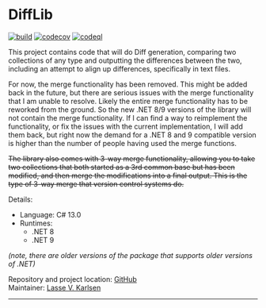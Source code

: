 DiffLib
===

[![build](https://github.com/lassevk/DiffLib/actions/workflows/build.yml/badge.svg)](https://github.com/lassevk/DiffLib/actions/workflows/build.yml)
[![codecov](https://codecov.io/gh/lassevk/DiffLib/graph/badge.svg?token=N58US136E7)](https://codecov.io/gh/lassevk/DiffLib)
[![codeql](https://github.com/lassevk/DiffLib/actions/workflows/github-code-scanning/codeql/badge.svg)](https://github.com/lassevk/DiffLib/actions/workflows/github-code-scanning/codeql)

This project contains code that will do Diff generation, comparing
two collections of any type and outputting the differences between
the two, including an attempt to align up differences, specifically
in text files.

For now, the merge functionality has been removed. This might be added back in
the future, but there are serious issues with the merge functionality that I
am unable to resolve. Likely the entire merge functionality has to be reworked
from the ground. So the new .NET 8/9 versions of the library will not contain
the merge functionality. If I can find a way to reimplement the functionality,
or fix the issues with the current implementation, I will add them back,
but right now the demand for a .NET 8 and 9 compatible version is higher
than the number of people having used the merge functions.

<strike>The library also comes with 3-way merge functionality, allowing you
to take two collections that both started as a 3rd common base but
has been modified, and then merge the modifications into a final
output. This is the type of 3-way merge that version control systems
do.</strike>

Details:

* Language: C# 13.0
* Runtimes:
  * .NET 8
  * .NET 9

*(note, there are older versions of the package that supports older versions of .NET)*

Repository and project location: [GitHub][1]  
Maintainer: [Lasse V. Karlsen][2]

---

  [1]: https://github.com/lassevk/DiffLib
  [2]: mailto:lasse@vkarlsen.no
